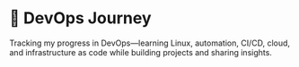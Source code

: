 # 🌱 DevOps Journey
Tracking my progress in DevOps—learning Linux, automation, CI/CD, cloud, and infrastructure as code while building projects and sharing insights.
